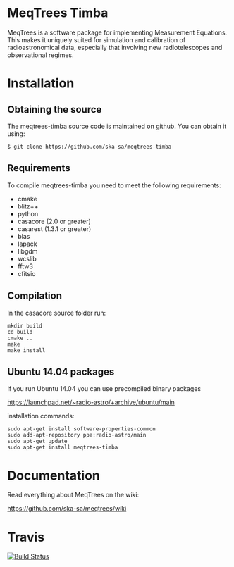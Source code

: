 # MeqTrees Timba

MeqTrees is a software package for implementing Measurement Equations. This makes it uniquely suited for simulation and calibration of radioastronomical data, especially that involving new radiotelescopes and observational regimes.

# Installation

## Obtaining the source

The meqtrees-timba source code is maintained on github. You can obtain it using:

```
$ git clone https://github.com/ska-sa/meqtrees-timba
```

## Requirements

To compile meqtrees-timba you need to meet the following requirements:

* cmake
* blitz++
* python
* casacore (2.0 or greater)
* casarest (1.3.1 or greater)
* blas
* lapack
* libgdm
* wcslib
* fftw3
* cfitsio


## Compilation

In the casacore source folder run:
```
mkdir build
cd build
cmake ..
make
make install
```


## Ubuntu 14.04 packages

If you run Ubuntu 14.04 you can use precompiled binary packages

https://launchpad.net/~radio-astro/+archive/ubuntu/main

installation commands:
```
sudo apt-get install software-properties-common
sudo add-apt-repository ppa:radio-astro/main
sudo apt-get update
sudo apt-get install meqtrees-timba
```


# Documentation

Read everything about MeqTrees on the wiki:

https://github.com/ska-sa/meqtrees/wiki


# Travis

[![Build Status](https://travis-ci.org/ska-sa/meqtrees-timba.png)](https://travis-ci.org/ska-sa/meqtrees-timba)
